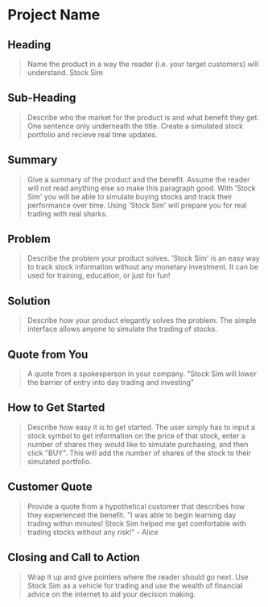 # Project Name #

<!-- 
> This material was originally posted [here](http://www.quora.com/What-is-Amazons-approach-to-product-development-and-product-management). It is reproduced here for posterities sake.

There is an approach called "working backwards" that is widely used at Amazon. They work backwards from the customer, rather than starting with an idea for a product and trying to bolt customers onto it. While working backwards can be applied to any specific product decision, using this approach is especially important when developing new products or features.

For new initiatives a product manager typically starts by writing an internal press release announcing the finished product. The target audience for the press release is the new/updated product's customers, which can be retail customers or internal users of a tool or technology. Internal press releases are centered around the customer problem, how current solutions (internal or external) fail, and how the new product will blow away existing solutions.

If the benefits listed don't sound very interesting or exciting to customers, then perhaps they're not (and shouldn't be built). Instead, the product manager should keep iterating on the press release until they've come up with benefits that actually sound like benefits. Iterating on a press release is a lot less expensive than iterating on the product itself (and quicker!).

If the press release is more than a page and a half, it is probably too long. Keep it simple. 3-4 sentences for most paragraphs. Cut out the fat. Don't make it into a spec. You can accompany the press release with a FAQ that answers all of the other business or execution questions so the press release can stay focused on what the customer gets. My rule of thumb is that if the press release is hard to write, then the product is probably going to suck. Keep working at it until the outline for each paragraph flows. 

Oh, and I also like to write press-releases in what I call "Oprah-speak" for mainstream consumer products. Imagine you're sitting on Oprah's couch and have just explained the product to her, and then you listen as she explains it to her audience. That's "Oprah-speak", not "Geek-speak".

Once the project moves into development, the press release can be used as a touchstone; a guiding light. The product team can ask themselves, "Are we building what is in the press release?" If they find they're spending time building things that aren't in the press release (overbuilding), they need to ask themselves why. This keeps product development focused on achieving the customer benefits and not building extraneous stuff that takes longer to build, takes resources to maintain, and doesn't provide real customer benefit (at least not enough to warrant inclusion in the press release).
 -->
 
## Heading ##
  > Name the product in a way the reader (i.e. your target customers) will understand.
	Stock Sim

## Sub-Heading ##
  > Describe who the market for the product is and what benefit they get. One sentence only underneath the title.
	Create a simulated stock portfolio and recieve real time updates.
	
## Summary ##
  > Give a summary of the product and the benefit. Assume the reader will not read anything else so make this paragraph good.
	With 'Stock Sim' you will be able to simulate buying stocks and track their performance over time.  Using 'Stock Sim' will
	prepare you for real trading with real sharks.

## Problem ##
  > Describe the problem your product solves.
	'Stock Sim' is an easy way to track stock information without any monetary investment.  It can be used for training, education, or just for fun!

## Solution ##
  > Describe how your product elegantly solves the problem.
	The simple interface allows anyone to simulate the trading of stocks.

## Quote from You ##
  > A quote from a spokesperson in your company.
	"Stock Sim will lower the barrier of entry into day trading and investing" 

## How to Get Started ##
  > Describe how easy it is to get started.
	The user simply has to input a stock symbol to get information on the price of that stock, enter a number of shares they would like to
	simulate purchasing, and then click "BUY".  This will add the number of shares of the stock to their simulated portfolio.

## Customer Quote ##
  > Provide a quote from a hypothetical customer that describes how they experienced the benefit.
	"I was able to begin learning day trading within minutes!  Stock Sim helped me get comfortable with trading stocks without any risk!" - Alice

## Closing and Call to Action ##
  > Wrap it up and give pointers where the reader should go next.
	Use Stock Sim as a vehicle for trading and use the wealth of financial advice on the internet to aid your decision making.

